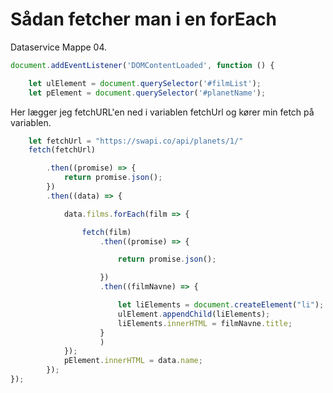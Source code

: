 # Sådan fetcher man i en forEach

Dataservice Mappe 04.

```javascript 
document.addEventListener('DOMContentLoaded', function () {

	let ulElement = document.querySelector('#filmList');
	let pElement = document.querySelector('#planetName');
```
Her lægger jeg fetchURL'en ned i variablen fetchUrl og kører min fetch på variablen. 
```javascript
	let fetchUrl = "https://swapi.co/api/planets/1/"
	fetch(fetchUrl)
```
```javascript
		.then((promise) => {
			return promise.json();
		})
		.then((data) => {

			data.films.forEach(film => {

				fetch(film)
					.then((promise) => {

						return promise.json();

					})
					.then((filmNavne) => {

						let liElements = document.createElement("li");
						ulElement.appendChild(liElements);
						liElements.innerHTML = filmNavne.title;
					}
					)
			});
			pElement.innerHTML = data.name;
		});
});

```
